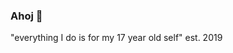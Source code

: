 ### Ahoj 🌱

"everything I do is for my 17 year old self"
est. 2019
<!---- passionate about all things in Web Development 🖥 -->

<!---- 🔭 I’m currently working on websites for Flip Makers, Kolektív
- 🌱 I’m currently learning Vue.js 👯 I’m looking to collaborate on ...
- 🤔 I’m looking for help with ...
- 💬 Ask me about ...
- 📫 How to reach me: ...
- 😄 Pronouns: ...
- ⚡ Fun fact: I'm quadralingual so communication shouldn't be an issue!
-->
